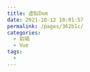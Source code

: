 ```yaml
---
title: 虚拟Dom
date: 2021-10-12 10:01:57
permalink: /pages/362b1c/
categories:
  - 前端
  - Vue
tags:
  - 
---
```

